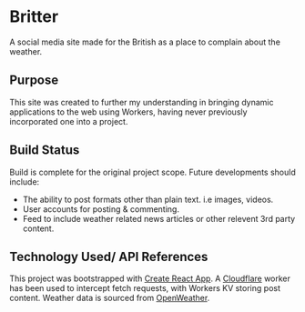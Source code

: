 # Britter

A social media site made for the British as a place to complain about the weather.

## Purpose

This site was created to further my understanding in bringing dynamic applications to the web using Workers, having never previously incorporated one into a project.

## Build Status

Build is complete for the original project scope.
Future developments should include:
* The ability to post formats other than plain text. i.e images, videos.
* User accounts for posting & commenting.  
* Feed to include weather related news articles or other relevent 3rd party content.

## Technology Used/ API References

This project was bootstrapped with [Create React App](https://github.com/facebook/create-react-app). 
A [Cloudflare](https://cloudflareworkers.com) worker has been used to intercept fetch requests, with Workers KV storing post content.
Weather data is sourced from [OpenWeather](https://openweathermap.org).

